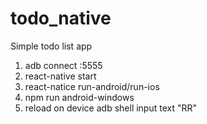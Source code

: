 # todo_native
Simple todo list app

1. adb connect <ip>:5555
2. react-native start
3. react-natice run-android/run-ios
4. npm run android-windows
5. reload on device adb shell input text "RR"